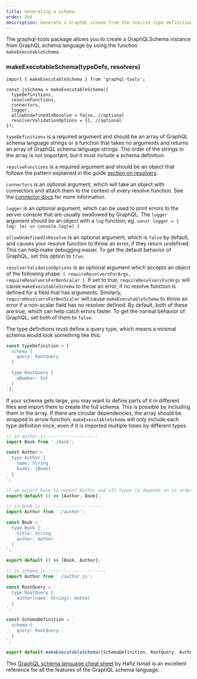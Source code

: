 ```yaml
---
title: Generating a schema
order: 204
description: Generate a GraphQL schema from the concise type definition language.
---
```


The graphql-tools package allows you to create a GraphQLSchema instance from GraphQL schema language by using the function `makeExecutableSchema`.

<h3 id="generateSchema" title="generateSchema">makeExecutableSchema(typeDefs, resolvers)</h3>

```
import { makeExecutableSchema } from 'graphql-tools';

const jsSchema = makeExecutableSchema({
  typeDefinitions,
  resolveFunctions,
  connectors,
  logger,
  allowUndefinedInResolve = false, //optional
  resolverValidationOptions = {}, //optional
});
```

`typeDefinitions` is a required argument and should be an array of GraphQL schema language strings or a function that takes no arguments and returns an array of GraphQL schema language strings. The order of the strings in the array is not important, but it must include a schema definition.

`resolveFunctions` is a required argument and should be an object that follows the pattern explained in the guide [section on resolvers](http://docs.apollostack.com/apollo-server/resolvers.html).

`connectors` is an optional argument, which will take an object with connectors and attach them to the context of every resolve function. See the [connector docs](http://docs.apollostack.com/graphql-tools/connectors.html) for more information.

`logger` is an optional argument, which can be used to print errors to the server console that are usually swallowed by GraphQL. The `logger` argument should be an object with a `log` function, eg. `const logger = { log: (e) => console.log(e) }`

`allowUndefinedInResolve` is an optional argument, which is `false` by default, and causes your resolve function to throw an error, if they return undefined. This can help make debugging easier. To get the default behavior of GraphQL, set this option to `true`.

`resolverValidationOptions` is an optional argument which accepts an object of the following shape: `{ requireResolversForArgs, requireResolversForNonScalar }`. If set to true, `requireResolversForArgs` will cause `makeExecutableSchema` to throw an error, if no resolve function is defined for a field that has arguments. Similarly, `requireResolversForNonScalar` will cause `makeExecutableSchema` to throw an error if a non-scalar field has no resolver defined. By default, both of these are true, which can help catch errors faster. To get the normal behavior of GraphQL, set both of them to `false`.

The type definitions must define a query type, which means a minimal schema would look something like this:
```js
const typeDefinition = [`
  schema {
    query: RootQuery
  }

  type RootQuery {
    aNumber: Int
  }
`];
```

If your schema gets large, you may want to define parts of it in different files and import them to create the full schema. This is possible by including them in the array. If there are circular dependencies, the array should be wrapped in arrow function. `makeExecutableSchema` will only include each type definition once, even if it is imported multiple times by different types.

```js
// in author.js -------------------
import Book from './book';

const Author = `
  type Author {
    name: String
    books: [Book]
  }
`;

// we export have to export Author and all types it depends on in order to make it reusable
export default () => [Author, Book];
```

```js
// in book.js -----------------------
import Author from './author';

const Book = `
  type Book {
    title: String
    author: Author
  }
`;

export default () => [Book, Author];
```

```js
// in schema.js ----------------------
import Author from './author.js';

const RootQuery = `
  type RootQuery {
    author(name: String): Author
  }
`;

const SchemaDefinition = `
  schema {
    query: RootQuery
  }
`;

export default makeExecutableSchema([SchemaDefinition, RootQuery, Author], {});
```

This [GraphQL schema language cheat sheet](https://raw.githubusercontent.com/sogko/graphql-shorthand-notation-cheat-sheet/master/graphql-shorthand-notation-cheat-sheet.png) by Hafiz Ismail is an excellent reference for all the features of the GraphQL schema language.
